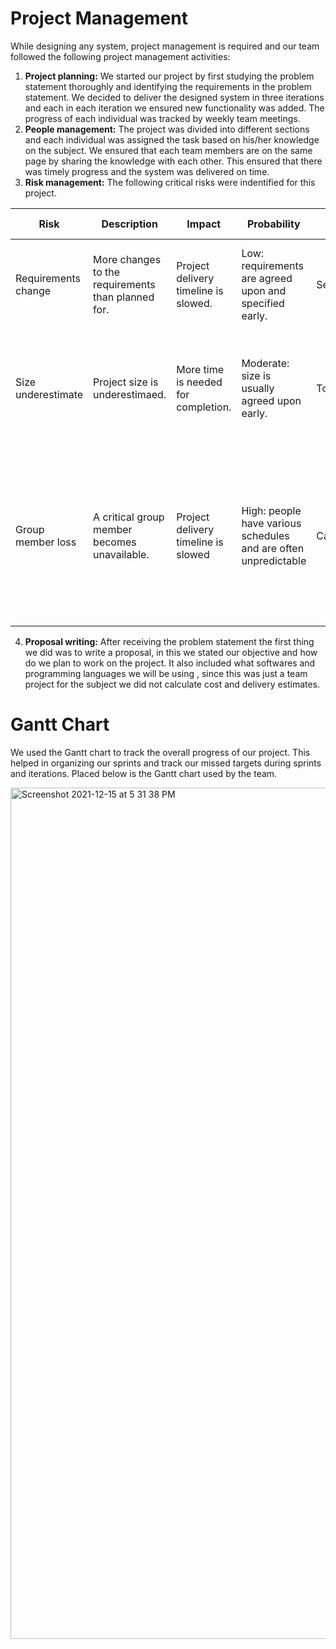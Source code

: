 # Project Management

While designing any system, project management is required and our team followed the following project management activities:

1. **Project planning:** We started our project by first studying the problem statement thoroughly and identifying the requirements in the problem statement. We decided to deliver the designed system in three iterations and each in each iteration we ensured new functionality was added. The progress of each individual was tracked by weekly team meetings.
2. **People management:** The project was divided into different sections and each individual was assigned the task based on his/her knowledge on the subject. We ensured that each team members are on the same page by sharing the knowledge with each other. This ensured that there was timely progress and the system was delivered on time.
3. **Risk management:** The following critical risks were indentified for this project.

Risk | Description | Impact | Probability | Severity | Mitigation Strategy
--- | --- | --- | --- |--- |---
Requirements change | More changes to the requirements than planned for. | Project delivery timeline is slowed. | Low: requirements are agreed upon and specified early. | Serious | Specify and agree upon requirements at beginning of project to avoid delays later.
Size underestimate | Project size is underestimaed. | More time is needed for completion. | Moderate: size is usually agreed upon early. | Tolerable | Perform project planning to set a defined schedule and recalculate size throughout development.
Group member loss | A critical group member becomes unavailable. | Project delivery timeline is slowed | High: people have various schedules and are often unpredictable | Catastrophic | Incorporate a plan and hold team members accountable. Hold frequent meetings to keep participants engaged and monitor the progress of assignments.
4. **Proposal writing:** After receiving the problem statement the first thing we did was to write a proposal, in this we stated our objective and how do we plan to work on the project. It also included what softwares and programming languages we will be using , since this was just a team project for the subject we did not calculate cost and delivery estimates.

# Gantt Chart

We used the Gantt chart to track the overall progress of our project. This helped in organizing our sprints and track our missed targets during sprints and iterations. Placed below is the Gantt chart used by the team.


<img width="1362" alt="Screenshot 2021-12-15 at 5 31 38 PM" src="https://user-images.githubusercontent.com/86423179/146291165-8a4c7baa-929c-4f76-b394-0fa4838ae56a.png">
